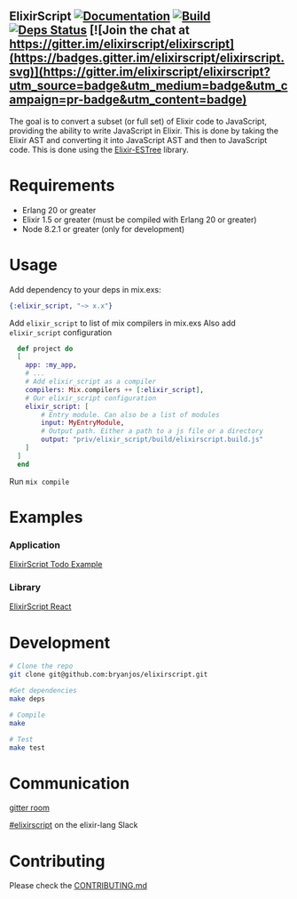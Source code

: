 ## ElixirScript [![Documentation](https://img.shields.io/badge/docs-hexpm-blue.svg)](http://hexdocs.pm/elixir_script/) [![Build](https://travis-ci.org/elixirscript/elixirscript.svg?branch=master)](https://travis-ci.org/elixirscript/elixirscript) [![Deps Status](https://beta.hexfaktor.org/badge/all/github/bryanjos/elixirscript.svg)](https://beta.hexfaktor.org/github/bryanjos/elixirscript) [![Join the chat at https://gitter.im/elixirscript/elixirscript](https://badges.gitter.im/elixirscript/elixirscript.svg)](https://gitter.im/elixirscript/elixirscript?utm_source=badge&utm_medium=badge&utm_campaign=pr-badge&utm_content=badge)

The goal is to convert a subset (or full set) of Elixir code to JavaScript, providing the ability to write JavaScript in Elixir. This is done by taking the Elixir AST and converting it into JavaScript AST and then to JavaScript code. This is done using the [Elixir-ESTree](https://github.com/elixirscript/elixir-estree) library.

Requirements
===========
* Erlang 20 or greater
* Elixir 1.5 or greater (must be compiled with Erlang 20 or greater)
* Node 8.2.1 or greater (only for development)

Usage
========

Add dependency to your deps in mix.exs:

``` elixir
{:elixir_script, "~> x.x"}
```

Add `elixir_script` to list of mix compilers in mix.exs
Also add `elixir_script` configuration

```elixir
  def project do
  [
    app: :my_app,
    # ...
    # Add elixir_script as a compiler
    compilers: Mix.compilers ++ [:elixir_script],
    # Our elixir_script configuration
    elixir_script: [
        # Entry module. Can also be a list of modules
        input: MyEntryModule,
        # Output path. Either a path to a js file or a directory
        output: "priv/elixir_script/build/elixirscript.build.js"
    ]
  ]
  end
```

Run `mix compile`


Examples
==========

### Application
[ElixirScript Todo Example](https://github.com/elixirscript/todo-elixirscript)

### Library
[ElixirScript React](https://github.com/elixirscript/elixirscript_react)

Development
===========

```bash
# Clone the repo
git clone git@github.com:bryanjos/elixirscript.git

#Get dependencies
make deps

# Compile
make

# Test
make test
```

Communication
========

[gitter room](https://gitter.im/elixirscript/elixirscript)

[#elixirscript](https://elixir-lang.slack.com/messages/elixirscript/) on the elixir-lang Slack

Contributing
========

Please check the [CONTRIBUTING.md](CONTRIBUTING.md)
